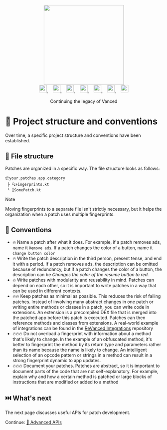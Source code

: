 <p align="center">
  <picture>
    <source
      width="256px"
      media="(prefers-color-scheme: dark)"
      srcset="../assets/revanced-headline/revanced-headline-vertical-dark.svg"
    >
    <img 
      width="256px"
      src="../assets/revanced-headline/revanced-headline-vertical-light.svg"
    >
  </picture>
  <br>
  <a href="https://revanced.app/">
     <picture>
         <source height="24px" media="(prefers-color-scheme: dark)" srcset="../assets/revanced-logo/revanced-logo.svg" />
         <img height="24px" src="../assets/revanced-logo/revanced-logo.svg" />
     </picture>
   </a>&nbsp;&nbsp;&nbsp;
   <a href="https://github.com/ReVanced">
       <picture>
           <source height="24px" media="(prefers-color-scheme: dark)" srcset="https://i.ibb.co/dMMmCrW/Git-Hub-Mark.png" />
           <img height="24px" src="https://i.ibb.co/9wV3HGF/Git-Hub-Mark-Light.png" />
       </picture>
   </a>&nbsp;&nbsp;&nbsp;
   <a href="http://revanced.app/discord">
       <picture>
           <source height="24px" media="(prefers-color-scheme: dark)" srcset="https://user-images.githubusercontent.com/13122796/178032563-d4e084b7-244e-4358-af50-26bde6dd4996.png" />
           <img height="24px" src="https://user-images.githubusercontent.com/13122796/178032563-d4e084b7-244e-4358-af50-26bde6dd4996.png" />
       </picture>
   </a>&nbsp;&nbsp;&nbsp;
   <a href="https://reddit.com/r/revancedapp">
       <picture>
           <source height="24px" media="(prefers-color-scheme: dark)" srcset="https://user-images.githubusercontent.com/13122796/178032351-9d9d5619-8ef7-470a-9eec-2744ece54553.png" />
           <img height="24px" src="https://user-images.githubusercontent.com/13122796/178032351-9d9d5619-8ef7-470a-9eec-2744ece54553.png" />
       </picture>
   </a>&nbsp;&nbsp;&nbsp;
   <a href="https://t.me/app_revanced">
      <picture>
         <source height="24px" media="(prefers-color-scheme: dark)" srcset="https://user-images.githubusercontent.com/13122796/178032213-faf25ab8-0bc3-4a94-a730-b524c96df124.png" />
         <img height="24px" src="https://user-images.githubusercontent.com/13122796/178032213-faf25ab8-0bc3-4a94-a730-b524c96df124.png" />
      </picture>
   </a>&nbsp;&nbsp;&nbsp;
   <a href="https://x.com/revancedapp">
      <picture>
         <source media="(prefers-color-scheme: dark)" srcset="https://user-images.githubusercontent.com/93124920/270180600-7c1b38bf-889b-4d68-bd5e-b9d86f91421a.png">
         <img height="24px" src="https://user-images.githubusercontent.com/93124920/270108715-d80743fa-b330-4809-b1e6-79fbdc60d09c.png" />
      </picture>
   </a>&nbsp;&nbsp;&nbsp;
   <a href="https://www.youtube.com/@ReVanced">
      <picture>
         <source height="24px" media="(prefers-color-scheme: dark)" srcset="https://user-images.githubusercontent.com/13122796/178032714-c51c7492-0666-44ac-99c2-f003a695ab50.png" />
         <img height="24px" src="https://user-images.githubusercontent.com/13122796/178032714-c51c7492-0666-44ac-99c2-f003a695ab50.png" />
     </picture>
   </a>
   <br>
   <br>
   Continuing the legacy of Vanced
</p>

# 📜 Project structure and conventions

Over time, a specific project structure and conventions have been established.

## 📁 File structure

Patches are organized in a specific way. The file structure looks as follows:

```text
📦your.patches.app.category
 ├ 🔍Fingerprints.kt
 └ 🧩SomePatch.kt
```

> [!NOTE]
> Moving fingerprints to a separate file isn't strictly necessary, but it helps the organization when a patch uses multiple fingerprints.

## 📙 Conventions

- 🔥 Name a patch after what it does. For example, if a patch removes ads, name it `Remove ads`.
  If a patch changes the color of a button, name it `Change button color`
- 🔥 Write the patch description in the third person, present tense, and end it with a period.
  If a patch removes ads, the description can be omitted because of redundancy,
  but if a patch changes the color of a button, the description can be _Changes the color of the resume button to red._
- 🔥 Write patches with modularity and reusability in mind. Patches can depend on each other,
  so it is important to write patches in a way that can be used in different contexts.
- 🔥🔥 Keep patches as minimal as possible. This reduces the risk of failing patches.
  Instead of involving many abstract changes in one patch or writing entire methods or classes in a patch,
  you can write code in extensions. An extension is a precompiled DEX file that is merged into the patched app 
  before this patch is executed.
  Patches can then reference methods and classes from extensions.
  A real-world example of integrations can be found in the [ReVanced Integrations](https://github.com/ReVanced/revanced-integrations) repository
- 🔥🔥🔥 Do not overload a fingerprint with information about a method that's likely to change.
  In the example of an obfuscated method, it's better to fingerprint the method by its return type
  and parameters rather than its name because the name is likely to change. An intelligent selection
  of an opcode pattern or strings in a method can result in a strong fingerprint dynamic to app updates.
- 🔥🔥🔥 Document your patches. Patches are abstract, so it is important to document parts of the code
  that are not self-explanatory. For example, explain why and how a certain method is patched or large blocks
  of instructions that are modified or added to a method

## ⏭️ What's next

The next page discusses useful APIs for patch development.

Continue: [💪 Advanced APIs](4_apis.md)
